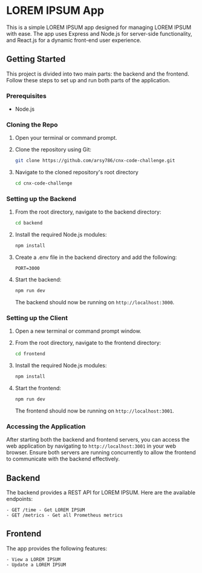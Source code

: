 # LOREM IPSUM App

This is a simple LOREM IPSUM app designed for managing LOREM IPSUM with ease. The app uses Express and Node.js for server-side functionality, and React.js for a dynamic front-end user experience.

## Getting Started

This project is divided into two main parts: the backend and the frontend. Follow these steps to set up and run both parts of the application.

### Prerequisites

- Node.js

### Cloning the Repo

1. Open your terminal or command prompt.

2. Clone the repository using Git:

   ```bash
   git clone https://github.com/arsy786/cnx-code-challenge.git
   ```

3. Navigate to the cloned repository's root directory

   ```bash
   cd cnx-code-challenge
   ```

### Setting up the Backend

1. From the root directory, navigate to the backend directory:

   ```bash
   cd backend
   ```

2. Install the required Node.js modules:

   ```bash
   npm install
   ```

3. Create a .env file in the backend directory and add the following:

   ```env
   PORT=3000
   ```

4. Start the backend:

   ```bash
   npm run dev
   ```

   The backend should now be running on `http://localhost:3000`.

### Setting up the Client

1. Open a new terminal or command prompt window.

2. From the root directory, navigate to the frontend directory:

   ```bash
   cd frontend
   ```

3. Install the required Node.js modules:

   ```bash
   npm install
   ```

4. Start the frontend:

   ```bash
   npm run dev
   ```

   The frontend should now be running on `http://localhost:3001`.

### Accessing the Application

After starting both the backend and frontend servers, you can access the web application by navigating to `http://localhost:3001` in your web browser. Ensure both servers are running concurrently to allow the frontend to communicate with the backend effectively.

## Backend

The backend provides a REST API for LOREM IPSUM. Here are the available endpoints:

    - GET /time - Get LOREM IPSUM
    - GET /metrics - Get all Prometheus metrics

## Frontend

The app provides the following features:

    - View a LOREM IPSUM
    - Update a LOREM IPSUM
